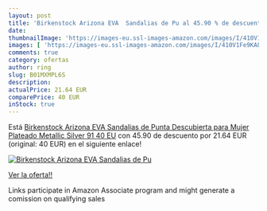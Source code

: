 ```yaml
---
layout: post
title: 'Birkenstock Arizona EVA  Sandalias de Pu al 45.90 % de descuento'
date: 
thumbnailImage: 'https://images-eu.ssl-images-amazon.com/images/I/410V1Fe9KAL._SL200_.jpg'
images: [ 'https://images-eu.ssl-images-amazon.com/images/I/410V1Fe9KAL._SL200_.jpg' ]
comments: true
category: ofertas
author: ring
slug: B01MXMPL6S
description:
actualPrice: 21.64 EUR
comparePrice: 40 EUR
inStock: true
---
```


Está [Birkenstock Arizona EVA  Sandalias de Punta Descubierta para Mujer  Plateado Metallic Silver 91  40 EU](https://www.amazon.es/dp/B01MXMPL6S/?tag=tolees-21) con 45.90 de descuento por 21.64 EUR (original: 40 EUR) en el siguiente enlace!

[![Birkenstock Arizona EVA  Sandalias de Pu](https://images-eu.ssl-images-amazon.com/images/I/410V1Fe9KAL._SL200_.jpg)](https://www.amazon.es/dp/B01MXMPL6S/?tag=tolees-21)

[Ver la oferta!!](https://www.amazon.es/dp/B01MXMPL6S/?tag=tolees-21)

Links participate in Amazon Associate program and might generate a comission on qualifying sales


